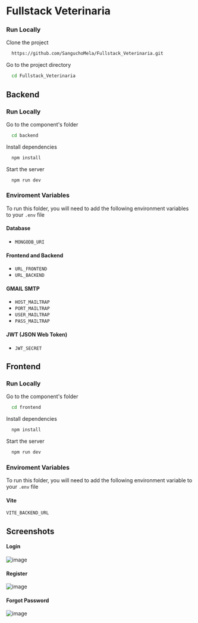 # Fullstack Veterinaria 

### Run Locally

Clone the project

```bash
  https://github.com/SanguchoMela/Fullstack_Veterinaria.git
```

Go to the project directory

```bash
  cd Fullstack_Veterinaria
```
## Backend

### Run Locally

Go to the component's folder 

```bash
  cd backend
```

Install dependencies

```bash
  npm install
```

Start the server

```bash
  npm run dev
```

### Enviroment Variables

To run this folder, you will need to add the following environment variables to your `.env` file

#### Database
- `MONGODB_URI`

#### Frontend and Backend
- `URL_FRONTEND` 
- `URL_BACKEND`

#### GMAIL SMTP
- `HOST_MAILTRAP` 
- `PORT_MAILTRAP` 
- `USER_MAILTRAP` 
- `PASS_MAILTRAP` 

#### JWT (JSON Web Token)
- `JWT_SECRET` 

## Frontend

### Run Locally

Go to the component's folder

```bash
  cd frontend
```

Install dependencies

```bash
  npm install
```

Start the server

```bash
  npm run dev
```

### Enviroment Variables

To run this folder, you will need to add the following environment variable to your `.env` file

#### Vite

`VITE_BACKEND_URL`

## Screenshots

#### Login

![image](https://github.com/SanguchoMela/Fullstack_Veterinaria/assets/117743859/0207fa80-c5b2-4529-8457-50f03a8c9f0d)

#### Register

![image](https://github.com/SanguchoMela/Fullstack_Veterinaria/assets/117743859/5f1a1578-2dfd-4ee3-9f7b-a6a77d0cf546)

#### Forgot Password

![image](https://github.com/SanguchoMela/Fullstack_Veterinaria/assets/117743859/d83922fa-d6ad-4288-88fe-b305f2af3e05)
